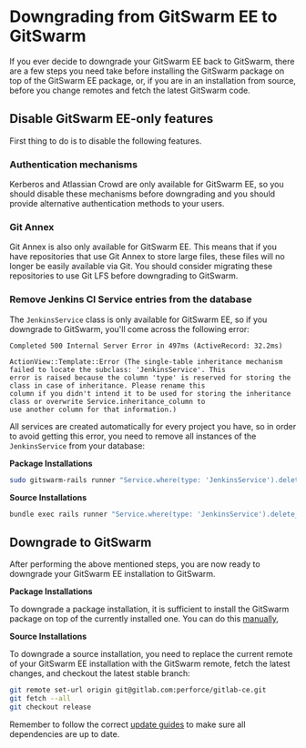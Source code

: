 # Downgrading from GitSwarm EE to GitSwarm

If you ever decide to downgrade your GitSwarm EE back to GitSwarm, there
are a few steps you need take before installing the GitSwarm package on top
of the GitSwarm EE package, or, if you are in an installation from source,
before you change remotes and fetch the latest GitSwarm code.

## Disable GitSwarm EE-only features

First thing to do is to disable the following features.

### Authentication mechanisms

Kerberos and Atlassian Crowd are only available for GitSwarm EE, so you
should disable these mechanisms before downgrading and you should provide
alternative authentication methods to your users.

### Git Annex

Git Annex is also only available for GitSwarm EE. This means that if you
have repositories that use Git Annex to store large files, these files will
no longer be easily available via Git. You should consider migrating these
repositories to use Git LFS before downgrading to GitSwarm.

### Remove Jenkins CI Service entries from the database

The `JenkinsService` class is only available for GitSwarm EE, so if you
downgrade to GitSwarm, you'll come across the following error:

```
Completed 500 Internal Server Error in 497ms (ActiveRecord: 32.2ms)

ActionView::Template::Error (The single-table inheritance mechanism failed to locate the subclass: 'JenkinsService'. This
error is raised because the column 'type' is reserved for storing the class in case of inheritance. Please rename this
column if you didn't intend it to be used for storing the inheritance class or overwrite Service.inheritance_column to
use another column for that information.)
```

All services are created automatically for every project you have, so in
order to avoid getting this error, you need to remove all instances of the
`JenkinsService` from your database:

**Package Installations**

```bash
sudo gitswarm-rails runner "Service.where(type: 'JenkinsService').delete_all"
```

**Source Installations**

```bash
bundle exec rails runner "Service.where(type: 'JenkinsService').delete_all" production
```

## Downgrade to GitSwarm

After performing the above mentioned steps, you are now ready to downgrade
your GitSwarm EE installation to GitSwarm.

**Package Installations**

To downgrade a package installation, it is sufficient to install the
GitSwarm package on top of the currently installed one. You can do this
[manually](../install/manual_install.md),

**Source Installations**

To downgrade a source installation, you need to replace the current remote
of your GitSwarm EE installation with the GitSwarm remote, fetch the latest
changes, and checkout the latest stable branch:

```bash
git remote set-url origin git@gitlab.com:perforce/gitlab-ce.git
git fetch --all
git checkout release
```

Remember to follow the correct [update guides](../update/README.md) to make
sure all dependencies are up to date.
